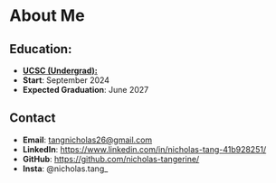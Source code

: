 # About Me
## Education:
- <ins>**UCSC (Undergrad):**</ins>
- **Start**: September 2024
- **Expected Graduation**: June 2027

## Contact
- **Email**: tangnicholas26@gmail.com
- **LinkedIn**: https://www.linkedin.com/in/nicholas-tang-41b928251/
- **GitHub**: https://github.com/nicholas-tangerine/
- **Insta**: @nicholas.tang_

<!--
**nicholas-tangerine/nicholas-tangerine** is a ✨ _special_ ✨ repository because its `README.md` (this file) appears on your GitHub profile.

Here are some ideas to get you started:

- 🔭 I’m currently working on ...
- 🌱 I’m currently learning ...
- 👯 I’m looking to collaborate on ...
- 🤔 I’m looking for help with ...
- 💬 Ask me about ...
- 📫 How to reach me: ...
- 😄 Pronouns: ...
- ⚡ Fun fact: ...
-->
